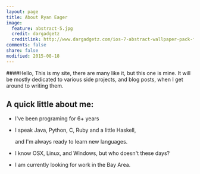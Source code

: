 ```yaml
---
layout: page
title: About Ryan Eager
image:
  feature: abstract-5.jpg
  credit: dargadgetz
  creditlink: http://www.dargadgetz.com/ios-7-abstract-wallpaper-pack-for-iphone-5-and-ipod-touch-retina/
comments: false
share: false
modified: 2015-08-18
---
```

####Hello,
This is my site, there are many like it, but this one is mine. It will be mostly dedicated to various side projects, and blog posts, when I get around to writing them. 

## A quick little about me:

 * I've been programing for 6+ years
 * I speak Java, Python, C, Ruby and a little Haskell,

   and I'm always ready to learn new languages. 
   
 * I know OSX, Linux, and Windows, but who doesn't these days?
 * I am currently looking for work in the Bay Area.

